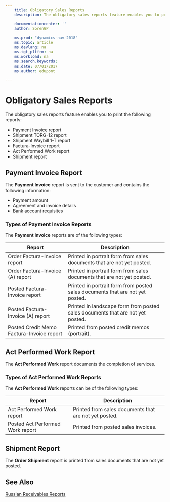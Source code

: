```yaml
---
    title: Obligatory Sales Reports
    description: The obligatory sales reports feature enables you to print several reports

    documentationcenter: ''
    author: SorenGP

    ms.prod: "dynamics-nav-2018"
    ms.topic: article
    ms.devlang: na
    ms.tgt_pltfrm: na
    ms.workload: na
    ms.search.keywords:
    ms.date: 07/01/2017
    ms.author: edupont

---
```

# Obligatory Sales Reports
The obligatory sales reports feature enables you to print the following reports:  

- Payment Invoice report  
- Shipment TORG-12 report  
- Shipment Waybill 1-T report  
- Factura-Invoice report  
- Act Performed Work report  
- Shipment report  

## Payment Invoice Report  
The **Payment Invoice** report is sent to the customer and contains the following information:  

- Payment amount  
- Agreement and invoice details  
- Bank account requisites  

### Types of Payment Invoice Reports  
The **Payment Invoice** reports are of the following types:  

|Report|Description|  
|---------------|-----------------|  
|Order Factura-Invoice report|Printed in portrait form from sales documents that are not yet posted.|  
|Order Factura-Invoice (A) report|Printed in portrait form from sales documents that are not yet posted.|  
|Posted Factura-Invoice report|Printed in portrait form from posted sales documents that are not yet posted.|  
|Posted Factura-Invoice (A) report|Printed in landscape form from posted sales documents that are not yet posted.|  
|Posted Credit Memo Factura-Invoice report|Printed from posted credit memos (portrait).|  

## Act Performed Work Report  
The **Act Performed Work** report documents the completion of services.  

### Types of Act Performed Work Reports  
The **Act Performed Work** reports can be of the following types:  

|Report|Description|  
|------------|-----------------|  
|Act Performed Work report|Printed from sales documents that are not yet posted.|  
|Posted Act Performed Work report|Printed from posted sales invoices.|  

## Shipment Report  
The **Order Shipment** report is printed from sales documents that are not yet posted.  

## See Also  
 [Russian Receivables Reports](russian-receivables-reports.md)
